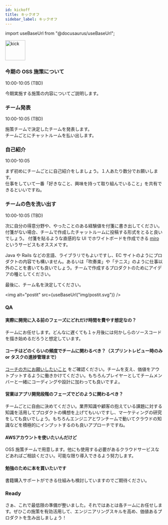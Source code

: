 ```yaml
---
id: kickoff
title: キックオフ
sidebar_label: キックオフ
---
```


import useBaseUrl from "@docusaurus/useBaseUrl"; 

<div style={{ marginBottom: '20px' }}>
<img
alt="kick"
width="64px"
src={useBaseUrl("img/kick.png")}
/>
</div>

### 今期の OSS 施策について

10:00-10:05 (TBD)

今期実施する施策の内容についてご説明します。

### チーム発表

10:00-10:05 (TBD)

施策チームで決定したチームを発表します。<br/>
チームごとにチャットルームを払い出します。

### 自己紹介

10:00-10:05

まず初めにチームごとに自己紹介をしましょう。１人あたり数分でお願いします。<br/>
仕事をしていて一番「好きなこと、興味を持って取り組んでいること」を共有できるといいですね。

### チームの色を洗い出す

10:00-10:05 (TBD)

次に自分の得意分野や、やったことのある経験値を付箋に書き出してください。<br/>
付箋がない場合、チームで作成したチャットルームに投稿する形式をとると良いでしょう。
付箋を貼るような直感的な UI でホワイトボードを作成できる [miro](https://miro.com/) というサービスもオススメです。

Java や Rails などの言語、ライブラリでもよいですし、EC サイトのようにプロダクトの内容でも構いません。あるいは「吹奏楽」や「テニス」のように仕事以外のことを書いても良いでしょう。チームで作成するプロダクトのためにアイデアの種としてください。

最後に、チーム名を決定してください。

<img
alt="postit"
src={useBaseUrl("img/postit.svg")}
/>

### QA

#### 実際に開発に入る前のフェーズにどれだけ時間を費やす想定なの？

チームにお任せします。どんなに遅くても１ヶ月後には何かしらのソースコードを描き始めるだろうと想定しています。

#### コーチはどのくらいの頻度でチームに関わるべき？（スプリントレビュー時のみ or タスクの進捗管理まで）

[コーチの方にお願いしたいこと](go.md#コーチの方にお願いしたいこと) をご確認ください。チームを支え、価値をアウトプットするように働きかけてください。もちろんプレイヤーとしてチームメンバーと一緒にコーディングや設計に加わっても良いですよ。

#### 営業はアプリ開発段階のフェーズでどのように関わるべき？

チームごとに自由に決めてください。業界知識や顧客の抱えている課題に対する知識を活用してプロダクトの構想を上げてもいいですし、マーケティングの研究をしても良いでしょう。もちろんエンジニアとワンチームで動いてクラウドの知識などを積極的にインプットするのも良いアプローチですね。

#### AWSアカウントを使いたいんだけど

OSS 施策チームで用意します。他にも使用する必要があるクラウドサービスなどあればご相談ください。可能な限り導入できるよう努力します。

#### 勉強のために本を買いたいです

書籍購入サポートができる仕組みも検討していますのでご期待ください。

### Ready

さぁ、これで最低限の準備が整いました。それではあとは各チームにお任せします。ぜひこの施策を有効活用して、エンジニアリングスキルを高め、価値あるプロダクトを生み出しましょう！
